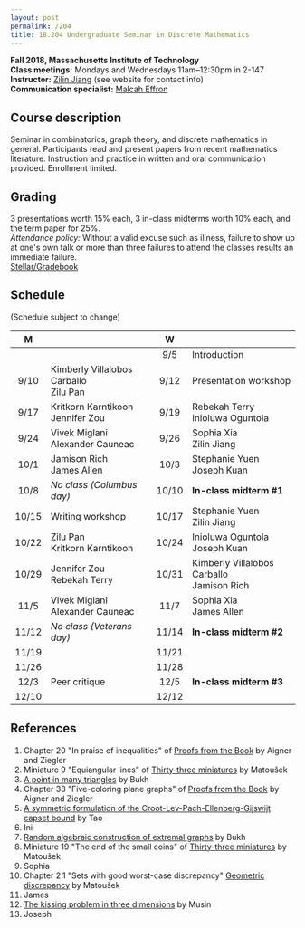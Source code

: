 ```yaml
---
layout: post
permalink: /204
title: 18.204 Undergraduate Seminar in Discrete Mathematics
---
```

**Fall 2018, Massachusetts Institute of Technology**  
**Class meetings:** Mondays and Wednesdays 11am–12:30pm in 2-147  
**Instructor:** [Zilin Jiang](/) (see website for contact info)  
**Communication specialist:** [Malcah Effron](https://cmsw.mit.edu/profile/malcah-effron/)  

## Course description

Seminar in combinatorics, graph theory, and discrete mathematics in general. Participants read and present papers from recent mathematics literature. Instruction and practice in written and oral communication provided. Enrollment limited.

## Grading

3 presentations worth 15% each, 3 in-class midterms worth 10% each, and the term paper for 25%.  
*Attendance policy:* Without a valid excuse such as illness, failure to show up at one's own talk or more than three failures to attend the classes results an immediate failure.  
[Stellar/Gradebook](http://stellar.mit.edu/S/course/18/fa18/18.204.02/)

## Schedule

(Schedule subject to change)

| M     |   | W |   |
|:-------:|---|:---:|---|
|       |   | 9/5 | Introduction |
| 9/10  | Kimberly Villalobos Carballo<br>Zilu Pan | 9/12 | Presentation workshop |
| 9/17  | Kritkorn Karntikoon<br>Jennifer Zou | 9/19 | Rebekah Terry<br>Inioluwa Oguntola |
| 9/24  | Vivek Miglani<br>Alexander Cauneac | 9/26 | Sophia Xia<br>Zilin Jiang |
| 10/1  | Jamison Rich<br>James Allen | 10/3 | Stephanie Yuen<br>Joseph Kuan |
| 10/8  | _No class (Columbus day)_ | 10/10 | **In-class midterm #1** |
| 10/15 | Writing workshop | 10/17 | Stephanie Yuen<br>Zilin Jiang |
| 10/22 | Zilu Pan<br>Kritkorn Karntikoon | 10/24 | Inioluwa Oguntola<br>Joseph Kuan |
| 10/29 | Jennifer Zou<br>Rebekah Terry | 10/31 | Kimberly Villalobos Carballo<br>Jamison Rich |
| 11/5  | Vivek Miglani<br>Alexander Cauneac | 11/7  | Sophia Xia<br>James Allen |
| 11/12 | _No class (Veterans day)_ | 11/14 | **In-class midterm #2** |
| 11/19 |   | 11/21 |  |
| 11/26 |   | 11/28 |  |
| 12/3  | Peer critique | 12/5  | **In-class midterm #3** |
| 12/10 |   | 12/12 |  |

## References

1. Chapter 20 "In praise of inequalities" of [Proofs from the Book](http://www.ams.org/mathscinet-getitem?mr=3288091) by Aigner and Ziegler
2. Miniature 9 "Equiangular lines" of [Thirty-three miniatures](http://www.ams.org/mathscinet-getitem?mr=2656313) by Matoušek
3. [A point in many triangles](http://www.ams.org/mathscinet-getitem?mr=2240753) by Bukh
4. Chapter 38 "Five-coloring plane graphs" of [Proofs from the Book](http://www.ams.org/mathscinet-getitem?mr=3288091) by Aigner and Ziegler
5. [A symmetric formulation of the Croot-Lev-Pach-Ellenberg-Gijswijt capset bound](https://terrytao.wordpress.com/2016/05/18/a-symmetric-formulation-of-the-croot-lev-pach-ellenberg-gijswijt-capset-bound/) by Tao
6. Ini
7. [Random algebraic construction of extremal graphs](https://arxiv.org/abs/1409.3856) by Bukh
8. Miniature 19 "The end of the small coins" of [Thirty-three miniatures](http://www.ams.org/mathscinet-getitem?mr=2656313) by Matoušek
9. Sophia
10. Chapter 2.1 "Sets with good worst-case discrepancy" [Geometric discrepancy](http://www.ams.org/mathscinet-getitem?mr=2683232) by Matoušek
11. James
12. [The kissing problem in three dimensions](https://arxiv.org/abs/math/0410324) by Musin
13. Joseph
